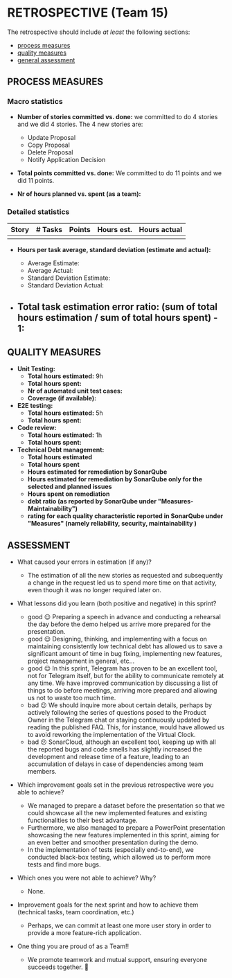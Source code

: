 RETROSPECTIVE (Team 15)
=====================================

The retrospective should include _at least_ the following
sections:

- [process measures](#process-measures)
- [quality measures](#quality-measures)
- [general assessment](#assessment)

## PROCESS MEASURES

### Macro statistics

- **Number of stories committed vs. done:**
  we committed to do 4 stories and we did 4 stories.
  The 4 new stories are:
  - Update Proposal
  - Copy Proposal
  - Delete Proposal
  - Notify Application Decision

- **Total points committed vs. done:**
  We committed to do 11 points and we did 11 points.

- **Nr of hours planned vs. spent (as a team):**

### Detailed statistics

| Story  | # Tasks | Points | Hours est. | Hours actual |
|--------|---------|--------|------------|--------------|
|        |         |        |            |              |


- **Hours per task average, standard deviation (estimate and actual):**
  - Average Estimate:
  - Average Actual:
  - Standard Deviation Estimate:
  - Standard Deviation Actual:

- **Total task estimation error ratio: (sum of total hours estimation / sum of total hours spent) - 1:**
  - 


## QUALITY MEASURES

- **Unit Testing:**
  - **Total hours estimated:** 9h
  - **Total hours spent:**
  - **Nr of automated unit test cases:**
  - **Coverage (if available):**
- **E2E testing:**
  - **Total hours estimated:** 5h
  - **Total hours spent:**
- **Code review:**
  - **Total hours estimated:** 1h
  - **Total hours spent:**
- **Technical Debt management:**
  - **Total hours estimated**
  - **Total hours spent**
  - **Hours estimated for remediation by SonarQube**
  - **Hours estimated for remediation by SonarQube only for the selected and planned issues**
  - **Hours spent on remediation**
  - **debt ratio (as reported by SonarQube under "Measures-Maintainability")**
  - **rating for each quality characteristic reported in SonarQube under "Measures" (namely reliability, security, maintainability )**


## ASSESSMENT

- What caused your errors in estimation (if any)?
    - The estimation of all the new stories as requested and subsequently a change in the request led us to spend more time on that activity, even though it was no longer required later on.
    
- What lessons did you learn (both positive and negative) in this sprint?
    - good 😌 Preparing a speech in advance and conducting a rehearsal the day before the demo helped us arrive more prepared for the presentation.
    - good 😌 Designing, thinking, and implementing with a focus on maintaining consistently low technical debt has allowed us to save a significant amount of time in bug fixing, implementing new features, project management in general, etc...
    - good 😌 In this sprint, Telegram has proven to be an excellent tool, not for Telegram itself, but for the ability to communicate remotely at any time. We have improved communication by discussing a list of things to do before meetings, arriving more prepared and allowing us not to waste too much time.
    - bad  😕 We should inquire more about certain details, perhaps by actively following the series of questions posed to the Product Owner in the Telegram chat or staying continuously updated by reading the published FAQ. This, for instance, would have allowed us to avoid reworking the implementation of the Virtual Clock.
    - bad  😕 SonarCloud, although an excellent tool, keeping up with all the reported bugs and code smells has slightly increased the development and release time of a feature, leading to an accumulation of delays in case of dependencies among team members.
    
- Which improvement goals set in the previous retrospective were you able to achieve?
    - We managed to prepare a dataset before the presentation so that we could showcase all the new implemented features and existing functionalities to their best advantage.
    - Furthermore, we also managed to prepare a PowerPoint presentation showcasing the new features implemented in this sprint, aiming for an even better and smoother presentation during the demo.
    - In the implementation of tests (especially end-to-end), we conducted black-box testing, which allowed us to perform more tests and find more bugs.

- Which ones you were not able to achieve? Why?
    - None.

- Improvement goals for the next sprint and how to achieve them (technical tasks, team coordination, etc.)
    - Perhaps, we can commit at least one more user story in order to provide a more feature-rich application.

- One thing you are proud of as a Team!!
    - We promote teamwork and mutual support, ensuring everyone succeeds together. 💜